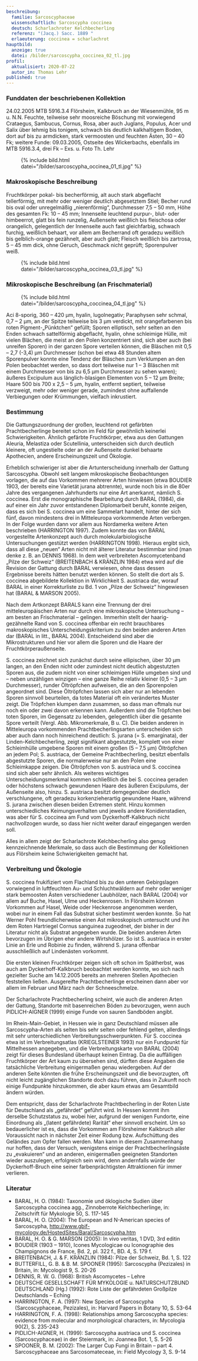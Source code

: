 ```yaml
---
beschreibung:
  familie: Sarcoscyphaceae
  wissenschaftlich: Sarcoscypha coccinea
  deutsch: Scharlachroter Kelchbecherling
  referenz: "(Jacq.) Sacc. 1889 "
  erlaeuterung: coccinea = scharlachrot
hauptbild:
  anzeige: true
  datei: /bilder/sarcoscypha_coccinea_02_tl.jpg
profil:
  aktualisiert: 2020-07-22
  autor_in: Thomas Lehr
published: true
---
```

### Funddaten der beschriebenen Kollektion

24.02.2005 MTB 5916.3.4 Flörsheim, Kalkbruch an der Wiesenmühle, 95 m u. N.N. Feuchte, teilweise sehr moosreiche Böschung mit vorwiegend Crataegus, Sambucus, Cornus, Rosa, aber auch Juglans, Populus, Acer und Salix über lehmig bis tonigem, schwach bis deutlich kalkhaltigem Boden, dort auf bis zu armdicken, stark vermoosten und feuchten Ästen, 30 – 40 Fk; weitere Funde: 09.03.2005, Ostseite des Wickerbachs, ebenfalls im MTB 5916.3.4, drei Fk – Exs. u. Foto Th. Lehr

<figure class="klein">
  {% include bild.html datei="/bilder/sarcoscypha_occinea_01_tl.jpg" %}
</figure>

### Makroskopische Beschreibung

Fruchtkörper pokal- bis becherförmig, alt auch stark abgeflacht tellerförmig, mit mehr oder weniger deutlich abgesetztem Stiel; Becher rund bis oval oder unregelmäßig „nierenförmig“, Durchmesser 7,5 – 50 mm, Höhe des gesamten Fk: 10 – 45 mm; Innenseite leuchtend purpur-, blut- oder himbeerrot, glatt bis fein runzelig, Außenseite weißlich bis fleischosa oder orangelich, gelegentlich der Innenseite auch fast gleichfarbig, schwach furchig, weißlich behaart, vor allem am Becherrand oft geradezu weißlich bis gelblich-orange gezähnelt, aber auch glatt; Fleisch weißlich bis zartrosa, 5 – 45 mm dick, ohne Geruch, Geschmack nicht geprüft; Sporenpulver weiß.

<figure class="standard">
  {% include bild.html datei="/bilder/sarcoscypha_occinea_03_tl.jpg" %}
</figure>

### Mikroskopische Beschreibung (an Frischmaterial)

<figure class="fliessend">
  {% include bild.html datei="/bilder/sarcoscypha_coccinea_04_tl.jpg" %}
</figure>

Aci 8-sporig, 360 – 420 µm, hyalin, lugolnegativ; Paraphysen sehr schmal, 0,7 – 2 µm, an der Spitze teilweise bis 3 µm verdickt, mit orangefarbenen bis roten Pigment-„Pünktchen“ gefüllt; Sporen elliptisch, sehr selten an den Enden schwach sattelförmig abgeflacht, hyalin, ohne schleimige Hülle, mit vielen Blächen, die meist an den Polen konzentriert sind, sich aber auch (bei unreifen Sporen) in der ganzen Spore verteilen können, die Bläschen mit 0,5 – 2,7 (-3,4) µm Durchmesser (schon bei etwa 48 Stunden altem Sporenpulver konnte eine Tendenz der Bläschen zum Verklumpen an den Polen beobachtet werden, so dass dort teilweise nur 1 – 3 Bläschen mit einem Durchmesser von bis zu 6,5 µm Durchmesser zu sehen waren); äußeres Excipulum aus länglich-blasigen Elementen von 5 – 12 µm Breite; Haare 500 bis 700 x 2,5 – 5 µm, hyalin, entfernt septiert, teilweise verzweigt, mehr oder weniger gerade, zumindest ohne auffallende Verbiegungen oder Krümmungen, vielfach inkrustiert.

### Bestimmung

Die Gattungszuordnung der großen, leuchtend rot gefärbten Prachtbecherlinge bereitet schon im Feld für gewöhnlich keinerlei Schwierigkeiten. Ähnlich gefärbte Fruchtkörper, etwa aus den Gattungen Aleuria, Melastiza oder Scutellinia, unterscheiden sich durch deutlich kleinere, oft ungestielte oder an der Außenseite dunkel behaarte Apothecien, andere Erscheinungszeit und Ökologie.

Erheblich schwieriger ist aber die Artunterscheidung innerhalb der Gattung Sarcoscypha. Obwohl seit langem mikroskopische Beobachtungen vorlagen, die auf das Vorkommen mehrerer Arten hinwiesen (etwa BOUDIER 1903, der bereits eine Varietät jurana abtrennte), wurde noch bis in die 80er Jahre des vergangenen Jahrhunderts nur eine Art anerkannt, nämlich S. coccinea. Erst die monographische Bearbeitung durch BARAL (1984), die auf einer ein Jahr zuvor entstandenen Diplomarbeit beruht, konnte zeigen, dass es sich bei S. coccinea um eine Sammelart handelt, hinter der sich fünf, davon mindestens drei in Mitteleuropa vorkommende Arten verbergen. In der Folge wurden dann vor allem aus Nordamerka weitere Arten beschrieben (HARRINGTON 1997). Zudem konnte das von BARAL vorgestellte Artenkonzept auch durch molekularbiologische Untersuchungen gestützt werden (HARRINGTON 1998). Hieraus ergibt sich, dass all diese „neuen“ Arten nicht mit älterer Literatur bestimmbar sind (man denke z. B. an DENNIS 1968). In dem weit verbreiteten Ascomycetenband „Pilze der Schweiz“ (BREITENBACH & KRÄNZLIN 1984) etwa wird auf die Revision der Gattung durch BARAL verwiesen, ohne dass dessen Ergebnisse bereits hätten benutzt werden können. So stellt die dort als S. coccinea abgebildete Kollektion in Wirklichkeit S. austriaca dar, worauf BARAL in einer Korrekturliste zu Bd. 1 von „Pilze der Schweiz“ hingewiesen hat (BARAL & MARSON 2005).

Nach dem Artkonzept BARALS kann eine Trennung der drei mitteleuropäischen Arten nur durch eine mikroskopische Untersuchung – am besten an Frischmaterial – gelingen. Immerhin stellt der haarig-gezähnelte Rand von S. coccinea offenbar ein recht brauchbares makroskopisches Unterscheidungskriterium zu den beiden anderen Arten dar (BARAL in litt., BARAL 2004). Entscheidend sind aber die Mikrostrukturen und hier vor allem die Sporen und die Haare der Fruchtkörperaußenseite.

S. coccinea zeichnet sich zunächst durch seine ellipischen, über 30 µm langen, an den Enden nicht oder zumindest nicht deutlich abgestutzten Sporen aus, die zudem nicht von einer schleimigen Hülle umgeben sind und – neben unzähligen winzigen – eine ganze Reihe relativ kleiner (0,5 – 3 µm Durchmesser), runder Öltröpfchen aufweisen, die an den Sporenpolen angeordnet sind. Diese Öltröpfchen lassen sich aber nur an lebenden Sporen sinnvoll beurteilen, da totes Material oft ein verändertes Muster zeigt. Die Tröpfchen klumpen dann zusammen, so dass man oftmals nur noch ein oder zwei davon erkennen kann. Außerdem sind die Tröpfchen bei toten Sporen, im Gegensatz zu lebenden, gelegentlich über die gesamte Spore verteilt (Vergl. Abb. Mikromerkmale, B u. C). Die beiden anderen in Mitteleuropa vorkommenden Prachtbecherlingsarten unterscheiden sich aber auch dann noch hinreichend deutlich: S. jurana (= S. emarginata), der Linden-Kelchbecherling, zeigt signifikant abgestutzte, komplett von einer Schleimhülle umgebene Sporen mit einem großen (5 – 7,5 µm) Öltröpfchen an jedem Pol; S. austriaca, der Gemeine Prachtbecherling, besitzt ebenfalls abgestutzte Sporen, die normalerweise nur an den Polen eine Schleimkappe zeigen. Die Öltröpfchen von S. austriaca und S. coccinea sind sich aber sehr ähnlich. Als weiteres wichtiges Unterscheidungsmerkmal kommen schließlich die bei S. coccinea geraden oder höchstens schwach gewundenen Haare des äußeren Excipulums, der Außenseite also, hinzu. S. austriaca besitzt demgegenüber deutlich verschlungene, oft geradezu korkenzieherartig gewundene Haare, während S. jurana zwischen diesen beiden Extremen steht. Hinzu kommen unterschiedliches Keimungsverhalten und jeweils andere Konidienstadien, was aber für S. coccinea am Fund vom Dyckerhoff-Kalkbruch nicht nachvollzogen wurde, so dass hier nicht weiter darauf eingegangen werden soll.

Alles in allem zeigt der Scharlachrote Kelchbecherling also genug kennzeichnende Merkmale, so dass auch die Bestimmung der Kollektionen aus Flörsheim keine Schwierigkeiten gemacht hat.

### Verbreitung und Ökologie

S. coccinea frukifiziert vom Flachland bis zu den unteren Gebirgslagen vorwiegend in luftfeuchten Au- und Schluchtwäldern auf mehr oder weniger stark bemoosten Ästen verschiedener Laubhölzer, nach BARAL (2004) vor allem auf Buche, Hasel, Ulme und Heckenrosen. In Flörsheim können Vorkommen auf Hasel, Weide oder Heckenrose angenommen werden, wobei nur in einem Fall das Substrat sicher bestimmt werden konnte. So hat Werner Pohl freundlicherweise einen Ast mikroskopisch untersucht und ihn dem Roten Hartriegel Cornus sanguinea zugeodnet, der bisher in der Literatur nicht als Substrat angegeben wurde. Die beiden anderen Arten bevorzugen im Übrigen eher andere Wirtshölzer. So ist S. austriaca in erster Linie an Erle und Robinie zu finden, während S. jurana offenbar ausschließlich auf Lindenästen vorkommt.

Die ersten kleinen Fruchtkörper zeigen sich oft schon im Spätherbst, was auch am Dyckerhoff-Kalkbruch beobachtet werden konnte, wo sich nach gezielter Suche am 14.12.2005 bereits an mehreren Stellen Apothecien feststellen ließen. Ausgereifte Prachtbecherlinge erscheinen dann aber vor allem im Februar und März nach der Schneeschmelze.

Der Scharlachrote Prachtbecherling scheint, wie auch die anderen Arten der Gattung, Standorte mit basenreichen Böden zu bevorzugen, wenn auch PIDLICH-AIGNER (1999) einige Funde von sauren Sandböden angibt.

Im Rhein-Main-Gebiet, in Hessen wie in ganz Deutschland müssen alle Sarcoscypha-Arten als selten bis sehr selten oder fehlend gelten, allerdings mit sehr unterschiedlichen Verbreitungsschwerpunkten. Für S. coccinea etwa ist im Verbreitungsatlas (KRIEGLSTEINER 1993) nur ein Fundpunkt für Mittelhessen angegeben, und die Verbreitungskarte von BARAL (2004) zeigt für dieses Bundesland überhaupt keinen Eintrag. Da die auffälligen Fruchtkörper der Art kaum zu übersehen sind, dürften diese Angaben die tatsächliche Verbreitung einigermaßen genau wiedergeben. Auf der anderen Seite könnten die frühe Erscheinungszeit und die bevorzugten, oft nicht leicht zugänglichen Standorte doch dazu führen, dass in Zukunft noch einige Fundpunkte hinzukommen, die aber kaum etwas am Gesamtbild ändern würden.

Dem entspricht, dass der Scharlachrote Prachtbecherling in der Roten Liste für Deutschland als „gefährdet“ geführt wird. In Hessen kommt ihm derselbe Schutzstatus zu, wobei hier, aufgrund der wenigen Fundorte, eine Einordnung als „(latent gefährdete) Rarität“ eher sinnvoll erscheint. Um so bedauerlicher ist es, dass die Vorkommen am Flörsheimer Kalkbruch aller Voraussicht nach in nächster Zeit einer Rodung bzw. Aufschüttung des Geländes zum Opfer fallen werden. Man kann in diesem Zusammenhang nur hoffen, dass der Versuch, wenigstens einige der Prachtbecherlingsäste zu „evakuieren“ und an anderen, einigermaßen geeigneten Standorten wieder auszulegen, erfolgreich sein wird, denn andernfalls würde der Dyckerhoff-Bruch eine seiner farbenprächtigsten Attraktionen für immer verlieren.

### Literatur

* BARAL, H. O. (1984): Taxonomie und öklogische Sudien über Sarcoscypha coccinea agg., Zinnoberrote Kelchbecherlinge, in: Zeitschrift für Mykologie 50, S. 117-145
* BARAL, H. O. (2004): The European and N-American species of Sarcoscypha, http://www.gbif-mycology.de/HostedSites/Baral/Sarcoscypha.htm
* BARAL, H. O. & G. MARSON (2005): In vivo veritas, 1 DVD, 3rd editin
* BOUDIER (1903 – 1910), Icones Mycologicae ou Iconographie des Champignons de France, Bd. 2, pl. 322 f., BD. 4, S. 179 f.
* BREITENBACH, J. & F. KRÄNZLIN (1984): Pilze der Schweiz, Bd. 1, S. 122
* BUTTERFILL, G. B. & B. M. SPOONER (1995): Sarcoscypha (Pezizales) in Britain, in: Mycologist 9, S. 20-26
* DENNIS, R. W. G. (1968): British Ascomycetes – Lehre
* DEUTSCHE GESELLSCHAFT FÜR MYKOLOGIE u. NATURSCHUTZBUND DEUTSCHLAND (Hg.) (1992): Rote Liste der gefährdeten Großpilze Deutschlands – Eching
* HARRINGTON, F. A. (1997): New Species of Sarcoscypha (Sarcoscyphaceae, Pezizales), in: Harvard Papers in Botany 10, S. 53-64
* HARRINGTON, F. A. (1998): Relationships among Sarcoscypha species: evidence from molecular and morphological characters, in: Mycologia 90(2), S. 235-243
* PIDLICH-AIGNER, H. (1999): Sarcoscypha austriaca und S. coccinea (Sarcoscyphaceae) in der Steiermark, in: Joannea Bot. 1, S. 5-26
* SPOONER, B. M. (2002): The Larger Cup Fungi in Britain – part 4. Sarcoscyphaceae ans Sarcosomateceae, in: Field Mycology 3, S. 9-14
